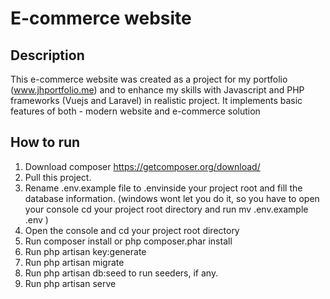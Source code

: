 # E-commerce website

## Description
This e-commerce website was created as a project for my portfolio (www.jhportfolio.me) and to enhance my skills with Javascript and PHP frameworks (Vuejs and Laravel) in realistic project. It implements basic features of both - modern website and e-commerce solution

## How to run
1. Download composer https://getcomposer.org/download/
2. Pull this project.
3. Rename .env.example file to .envinside your project root and fill the database information. (windows wont let you do it, so you have to open your console cd your project root directory and run mv .env.example .env )
4. Open the console and cd your project root directory
5. Run composer install or php composer.phar install
6. Run php artisan key:generate
7. Run php artisan migrate
8. Run php artisan db:seed to run seeders, if any.
9. Run php artisan serve
